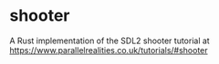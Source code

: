 # shooter

A Rust implementation of the SDL2 shooter tutorial at https://www.parallelrealities.co.uk/tutorials/#shooter
